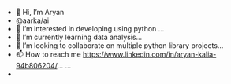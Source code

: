 - 👋 Hi, I’m Aryan
- @aarka/ai
- 👀 I’m interested in developing using python ...
- 🌱 I’m currently learning data analysis...
- 💞️ I’m looking to collaborate on multiple python library projects...
- 📫 How to reach me https://www.linkedin.com/in/aryan-kalia-94b806204/...
...
-

<!---
aarkaa-ai/aarkaa-ai is a ✨ special ✨ repository because its `README.md` (this file) appears on your GitHub profile.
You can click the Preview link to take a look at your changes.
--->
